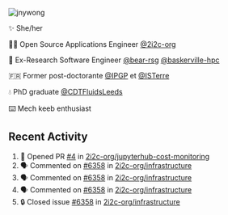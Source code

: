 ![jnywong](https://readme-typing-svg.demolab.com/?font=Intel+One+Mono&size=36&duration=3000&pause=1000&color=6bc46d&vCenter=true&width=170&lines=jnywong)

✨ She/her

👩‍💻 Open Source Applications Engineer [@2i2c-org](https://2i2c.org/)

🐻 Ex-Research Software Engineer [@bear-rsg](https://github.com/bear-rsg) [@baskerville-hpc](https://github.com/baskerville-hpc) 

🇫🇷 Former post-doctorante [@IPGP](https://github.com/IPGP) et [@ISTerre](https://www.isterre.fr/) 

💧 PhD graduate [@CDTFluidsLeeds](https://fluid-dynamics.leeds.ac.uk/) 

⌨️ Mech keeb enthusiast 

## Recent Activity 

<!--START_SECTION:activity-->
1. 💪 Opened PR [#4](https://github.com/2i2c-org/jupyterhub-cost-monitoring/pull/4) in [2i2c-org/jupyterhub-cost-monitoring](https://github.com/2i2c-org/jupyterhub-cost-monitoring)
2. 🗣 Commented on [#6358](https://github.com/2i2c-org/infrastructure/issues/6358#issuecomment-3128067869) in [2i2c-org/infrastructure](https://github.com/2i2c-org/infrastructure)
3. 🗣 Commented on [#6358](https://github.com/2i2c-org/infrastructure/issues/6358#issuecomment-3127921638) in [2i2c-org/infrastructure](https://github.com/2i2c-org/infrastructure)
4. 🗣 Commented on [#6358](https://github.com/2i2c-org/infrastructure/issues/6358#issuecomment-3127342822) in [2i2c-org/infrastructure](https://github.com/2i2c-org/infrastructure)
5. 🔒 Closed issue [#6358](https://github.com/2i2c-org/infrastructure/issues/6358) in [2i2c-org/infrastructure](https://github.com/2i2c-org/infrastructure)
<!--END_SECTION:activity-->
